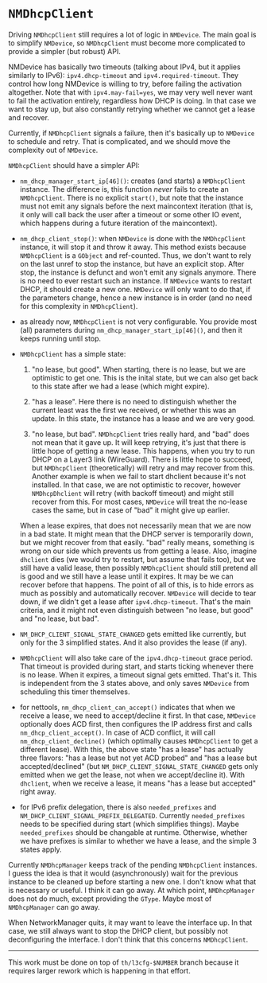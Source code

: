 `NMDhcpClient`
==============

Driving `NMDhcpClient` still requires a lot of logic in `NMDevice`. The main goal is to simplify `NMDevice`, so `NMDhcpClient` must become more complicated to provide a simpler (but robust) API.

NMDevice has basically two timeouts (talking about IPv4, but it applies similarly to IPv6): `ipv4.dhcp-timeout` and `ipv4.required-timeout`. They control how long NMDevice is willing to try, before failing the activation altogether. Note that with `ipv4.may-fail=yes`, we may very well never want to fail the activation entirely, regardless how DHCP is doing. In that case we want to stay up, but also constantly retrying whether we cannot get a lease and recover.

Currently, if `NMDhcpClient` signals a failure, then it's basically up to `NMDevice` to schedule and retry. That is complicated, and we should move the complexity out of `NMDevice`.

`NMDhcpClient` should have a simpler API:

- `nm_dhcp_manager_start_ip[46]()`: creates (and starts) a `NMDhcpClient` instance. The difference is, this function *never* fails to create an `NMDhcpClient`. There is no explicit `start()`, but note that the instance must not emit any signals before the next maincontext iteration (that is, it only will call back the user after a timeout or some other IO event, which happens during a future iteration of the maincontext).

- `nm_dhcp_client_stop()`: when `NMDevice` is done with the `NMDhcpClient` instance, it will stop it and throw it away. This method exists because `NMDhcpClient` is a `GObject` and ref-counted. Thus, we don't want to rely on the last unref to stop the instance, but have an explicit stop. After stop, the instance is defunct and won't emit any signals anymore. There is no need to ever restart such an instance. If `NMDevice` wants to restart DHCP, it should create a new one. `NMDevice` will only want to do that, if the parameters change, hence a new instance is in order (and no need for this complexity in `NMDhcpClient`).

- as already now, `NMDhcpClient` is not very configurable. You provide most (all) parameters during `nm_dhcp_manager_start_ip[46]()`, and then it keeps running until stop.

- `NMDhcpClient` has a simple state:

   1. "no lease, but good". When starting, there is no lease, but we are optimistic to get one. This is the inital state, but we can also get back to this state after we had a lease (which might expire).

   1. "has a lease". Here there is no need to distinguish whether the current least was the first we received, or whether this was an update. In this state, the instance has a lease and we are very good.

   1. "no lease, but bad". `NMDhcpClient` tries really hard, and "bad" does not mean that it gave up. It will keep retrying, it's just that there is little hope of getting a new lease. This happens, when you try to run DHCP on a Layer3 link (WireGuard). There is little hope to succeed, but `NMDhcpClient` (theoretically) will retry and may recover from this. Another example is when we fail to start dhclient because it's not installed. In that case, we are not optimistic to recover, however `NMDhcpDhclient` will retry (with backoff timeout) and might still recover from this. For most cases, `NMDevice` will treat the no-lease cases the same, but in case of "bad" it might give up earlier.

  When a lease expires, that does not necessarily mean that we are now in a bad state. It might mean that the DHCP server is temporarily down, but we might recover from that easily. "bad" really means, something is wrong on our side which prevents us from getting a lease. Also, imagine `dhclient` dies (we would try to restart, but assume that fails too), but we still have a valid lease, then possibly `NMDhcpClient` should still pretend all is good and we still have a lease until it expires. It may be we can recover before that happens. The point of all of this, is to hide errors as much as possibly and automatically recover. `NMDevice` will decide to tear down, if we didn't get a lease after `ipv4.dhcp-timeout`. That's the main criteria, and it might not even distinguish between "no lease, but good" and "no lease, but bad".

- `NM_DHCP_CLIENT_SIGNAL_STATE_CHANGED` gets emitted like currently, but only for the 3 simplified states. And it also provides the lease (if any).

- `NMDhcpClient` will also take care of the `ipv4.dhcp-timeout` grace period. That timeout is provided during start, and starts ticking whenever there is no lease. When it expires, a timeout signal gets emitted. That's it. This is independent from the 3 states above, and only saves `NMDevice` from scheduling this timer themselves.

- for nettools, `nm_dhcp_client_can_accept()` indicates that when we receive a lease, we need to accept/decline it first. In that case, `NMDevice` optionally does ACD first, then configures the IP address first and calls `nm_dhcp_client_accept()`. In case of ACD conflict, it will call `nm_dhcp_client_decline()` (which optimally causes `NMDhcpClient` to get a different lease). With this, the above state "has a lease" has actually three flavors: "has a lease but not yet ACD probed" and "has a lease but accepted/declined" (but `NM_DHCP_CLIENT_SIGNAL_STATE_CHANGED` gets only emitted when we get the lease, not when we accept/decline it). With `dhclient`, when we receive a lease, it means  "has a lease but accepted" right away.

- for IPv6 prefix delegation, there is also `needed_prefixes` and `NM_DHCP_CLIENT_SIGNAL_PREFIX_DELEGATED`. Currently `needed_prefixes` needs to be specified during start (which simplifies things). Maybe `needed_prefixes` should be changable at runtime. Otherwise, whether we have prefixes is similar to whether we have a lease, and the simple 3 states apply.


Currently `NMDhcpManager` keeps track of the pending `NMDhcpClient` instances. I guess the idea is that it would (asynchronously) wait for the previous instance to be cleaned up before starting a new one. I don't know what that is necessary or useful. I think it can go away. At which point, `NMDhcpManager` does not do much, except providing the `GType`. Maybe most of `NMDhcpManager` can go away.

When NetworkManager quits, it may want to leave the interface up. In that case, we still always want to stop the DHCP client, but possibly not deconfiguring the interface. I don't think that this concerns `NMDhcpClient`.

---

This work must be done on top of `th/l3cfg-$NUMBER` branch because it requires larger rework which is happening in that effort.
